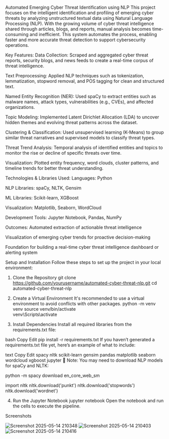 Automated Emerging Cyber Threat Identification using NLP
This project focuses on the intelligent identification and profiling of emerging cyber threats by analyzing unstructured textual data using Natural Language Processing (NLP). With the growing volume of cyber threat intelligence shared through articles, blogs, and reports, manual analysis becomes time-consuming and inefficient. This system automates the process, enabling faster and more accurate threat detection to support cybersecurity operations.

Key Features:
Data Collection: Scraped and aggregated cyber threat reports, security blogs, and news feeds to create a real-time corpus of threat intelligence.

Text Preprocessing: Applied NLP techniques such as tokenization, lemmatization, stopword removal, and POS tagging for clean and structured text.

Named Entity Recognition (NER): Used spaCy to extract entities such as malware names, attack types, vulnerabilities (e.g., CVEs), and affected organizations.

Topic Modeling: Implemented Latent Dirichlet Allocation (LDA) to uncover hidden themes and evolving threat patterns across the dataset.

Clustering & Classification: Used unsupervised learning (K-Means) to group similar threat narratives and supervised models to classify threat types.

Threat Trend Analysis: Temporal analysis of identified entities and topics to monitor the rise or decline of specific threats over time.

Visualization: Plotted entity frequency, word clouds, cluster patterns, and timeline trends for better threat understanding.

Technologies & Libraries Used:
Languages: Python

NLP Libraries: spaCy, NLTK, Gensim

ML Libraries: Scikit-learn, XGBoost

Visualization: Matplotlib, Seaborn, WordCloud

Development Tools: Jupyter Notebook, Pandas, NumPy

Outcomes:
Automated extraction of actionable threat intelligence

Visualization of emerging cyber trends for proactive decision-making

Foundation for building a real-time cyber threat intelligence dashboard or alerting system

Setup and Installation
Follow these steps to set up the project in your local environment:

1. Clone the Repository
git clone https://github.com/yourusername/automated-cyber-threat-nlp.git
cd automated-cyber-threat-nlp

2. Create a Virtual Environment
It's recommended to use a virtual environment to avoid conflicts with other packages.
python -m venv venv
source venv/bin/activate   
venv\Scripts\activate

3. Install Dependencies
Install all required libraries from the requirements.txt file:

bash
Copy
Edit
pip install -r requirements.txt
If you haven’t generated a requirements.txt file yet, here’s an example of what to include:

text
Copy
Edit
spacy
nltk
scikit-learn
gensim
pandas
matplotlib
seaborn
wordcloud
xgboost
jupyter
📌 Note: You may need to download NLP models for spaCy and NLTK:


python -m spacy download en_core_web_sm

import nltk
nltk.download('punkt')
nltk.download('stopwords')
nltk.download('wordnet')

4. Run the Jupyter Notebook
jupyter notebook
Open the notebook and run the cells to execute the pipeline.

Screenshots


![Screenshot 2025-05-14 210348](https://github.com/user-attachments/assets/1d12eac7-067d-4266-afb6-d4ebace38aeb)
![Screenshot 2025-05-14 210403](https://github.com/user-attachments/assets/4db24a81-2b1a-4306-99b8-de38239a4196)
![Screenshot 2025-05-14 210416](https://github.com/user-attachments/assets/53f50453-613e-47db-8d5a-39a7e1623d45)







